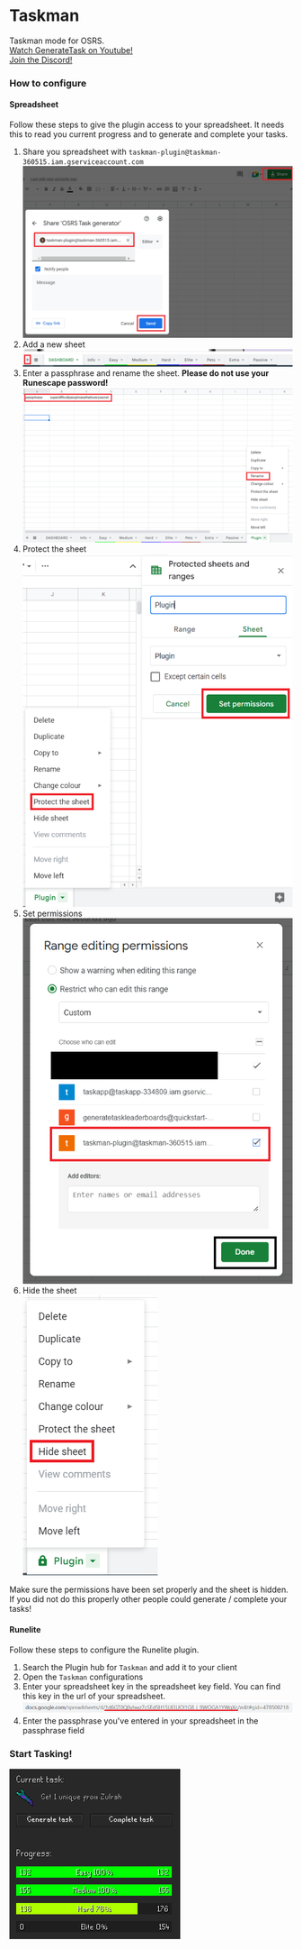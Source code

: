 # Taskman

Taskman mode for OSRS.  
[Watch GenerateTask on Youtube!](https://bit.ly/2vgt1Od)  
[Join the Discord!](https://discord.gg/3dZ4dhy)

### How to configure

#### Spreadsheet

Follow these steps to give the plugin access to your spreadsheet. It needs this to read you current progress and to
generate and complete your tasks.

1. Share you spreadsheet with `taskman-plugin@taskman-360515.iam.gserviceaccount.com`  
   ![Share sheet](./img/share.PNG)
2. Add a new sheet  
   ![Add sheet](./img/add_sheet.PNG)
3. Enter a passphrase and rename the sheet. **Please do not use your Runescape password!**  
   ![Passphrase and rename](./img/passphrase_and_rename.PNG)
4. Protect the sheet  
   ![Protect sheet](./img/protect_sheet.PNG)
5. Set permissions  
   ![Set permissions](./img/set_permissions.PNG)
6. Hide the sheet  
   ![Hide sheet](./img/hide_sheet.PNG)

Make sure the permissions have been set properly and the sheet is hidden.
If you did not do this properly other people could generate / complete your tasks!

#### Runelite

Follow these steps to configure the Runelite plugin.

1. Search the Plugin hub for `Taskman` and add it to your client
2. Open the `Taskman` configurations
3. Enter your spreadsheet key in the spreadsheet key field. You can find this key in the url of your spreadsheet.
   ![Spreadsheet key](./img/spreadsheet_key.png)
4. Enter the passphrase you've entered in your spreadsheet in the passphrase field

### Start Tasking!

![Example](./img/example.png)